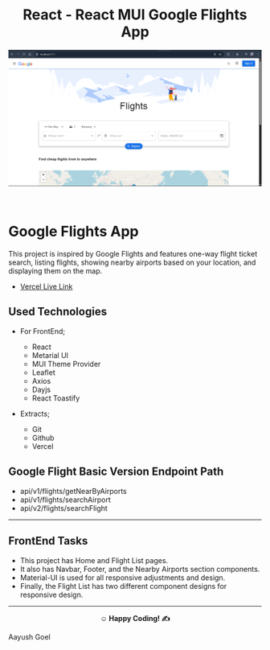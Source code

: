 <center><h1> React - React MUI Google Flights App</h1></center>

![Flights](flight.png)

<br>

# Google Flights App

This project is inspired by Google Flights and features one-way flight ticket search, listing flights, showing nearby airports based on your location, and displaying them on the map.

- [Vercel Live Link](https://google-flights-app.vercel.app/)

## Used Technologies

- For FrontEnd;

  - React
  - Metarial UI
  - MUI Theme Provider
  - Leaflet
  - Axios
  - Dayjs
  - React Toastify
    <br>

- Extracts;
  - Git
  - Github
  - Vercel

## Google Flight Basic Version Endpoint Path

- api/v1/flights/getNearByAirports
- api/v1/flights/searchAirport
- api/v2/flights/searchFlight

---

## FrontEnd Tasks

- This project has Home and Flight List pages.
- It also has Navbar, Footer, and the Nearby Airports section components.
- Material-UI is used for all responsive adjustments and design.
- Finally, the Flight List has two different component designs for responsive design.

---

**<p align="center">&#9786; Happy Coding! &#9997;</p>**

<p>Aayush Goel</p>
